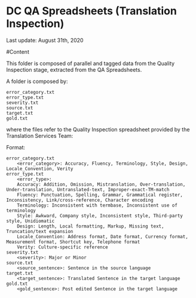 DC QA Spreadsheets (Translation Inspection)
========================================

Last update: August 31th, 2020

#Content

This folder is composed of parallel and tagged data from the Quality Inspection stage, extracted from the QA Spreadsheets.

A folder is composed by:
```
error_category.txt
error_type.txt
severity.txt
source.txt
target.txt
gold.txt
```

where the files refer to the Quality Inspection spreadsheet provided by the Translation Services Team:

Format:

```
error_category.txt
    <error_category>: Accuracy, Fluency, Terminology, Style, Design, Locale_Convention, Verity
error_type.txt
    <error_type>:
    Accuracy: Addition, Omission, Mistranslation, Over-translation, Under-translation, Untranslated-text, Improper-exact-TM-match
    Fluency: Punctuation, Spelling, Grammar, Grammatical register, Inconsistency, Link/cross-reference, Character encoding
    Terminology: Inconsistent with termbase, Inconsistent use of terminology
    Style: Awkward, Company style, Inconsistent style, Third-party style, Unidiomatic
    Design: Length, Local formatting, Markup, Missing text, Truncation/text expansion
    Locale_Convention: Address format, Date format, Currency format, Measurement format, Shortcut key, Telephone format
    Verity: Culture-specific reference
severity.txt
    <severity>: Major or Minor
source.txt
    <source_sentence>: Sentence in the source language
target.txt
    <target_sentence>: Translated Sentence in the target language
gold.txt
    <gold_sentence>: Post edited Sentence in the target language
```